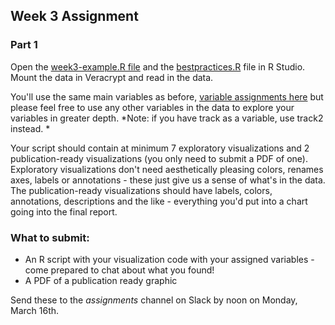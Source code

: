 ## Week 3 Assignment

### Part 1

Open the [week3-example.R file](https://github.com/datafordemocracy/public-interest-data-2020/blob/master/example-files/week3-example.R) and the [bestpractices.R](https://github.com/datafordemocracy/public-interest-data-2020/blob/master/example-files/bestpractices.R) file in R Studio. Mount the data in Veracrypt and read in the data. 

You'll use the same main variables as before, [variable assignments here](https://docs.google.com/spreadsheets/d/1pOKLV4lXYs4Dyx3Gft959NhwY0FjkmN94rbZLMsI7Zc/edit?usp=sharing) but please feel free to use any other variables in the data to explore your variables in greater depth. *Note: if you have track as a variable, use track2 instead. *

Your script should contain at minimum 7 exploratory visualizations and 2 publication-ready visualizations (you only need to submit a PDF of one). Exploratory visualizations don't need aesthetically pleasing colors, renames axes, labels or annotations - these just give us a sense of what's in the data. The publication-ready visualizations should have labels, colors, annotations, descriptions and the like - everything you'd put into a chart going into the final report. 


### What to submit: 

* An R script with your visualization code with your assigned variables - come prepared to chat about what you found!
* A PDF of a publication ready graphic

Send these to the *assignments* channel on Slack by noon on Monday, March 16th.


